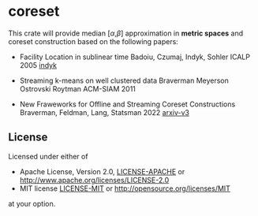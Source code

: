 # coreset

This crate will provide median [$\alpha$,$\beta$] approximation in **metric spaces** and coreset construction based on the following papers:

- Facility Location in sublinear time 
       Badoiu, Czumaj, Indyk, Sohler ICALP 2005
       [indyk](https://people.csail.mit.edu/indyk/fl.pdf)

- Streaming k-means on well clustered data
        Braverman Meyerson Ostrovski Roytman ACM-SIAM 2011 
    
- New Fraweworks for Offline and Streaming Coreset Constructions
        Braverman, Feldman, Lang, Statsman 2022
        [arxiv-v3](https://arxiv.org/abs/1612.00889)


## License

Licensed under either of

* Apache License, Version 2.0, [LICENSE-APACHE](LICENSE-APACHE) or <http://www.apache.org/licenses/LICENSE-2.0>
* MIT license [LICENSE-MIT](LICENSE-MIT) or <http://opensource.org/licenses/MIT>

at your option.